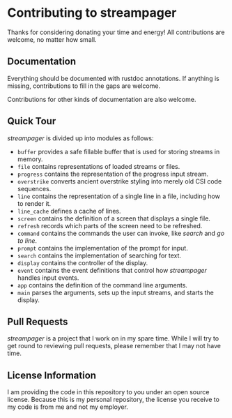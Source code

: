 # Contributing to streampager

Thanks for considering donating your time and energy!  All contributions are welcome, no
matter how small.

## Documentation

Everything should be documented with rustdoc annotations.  If anything is
missing, contributions to fill in the gaps are welcome.

Contributions for other kinds of documentation are also welcome.

## Quick Tour

*streampager* is divided up into modules as follows:

* `buffer` provides a safe fillable buffer that is used for storing streams in memory.
* `file` contains representations of loaded streams or files.
* `progress` contains the representation of the progress input stream.
* `overstrike` converts ancient overstrike styling into merely old CSI code sequences.
* `line` contains the representation of a single line in a file, including how to render it.
* `line_cache` defines a cache of lines.
* `screen` contains the definition of a screen that displays a single file.
* `refresh` records which parts of the screen need to be refreshed.
* `command` contains the commands the user can invoke, like *search* and *go to line*.
* `prompt` contains the implementation of the prompt for input.
* `search` contains the implementation of searching for text.
* `display` contains the controller of the display.
* `event` contains the event definitions that control how *streampager* handles input events.
* `app` contains the definition of the command line arguments.
* `main` parses the arguments, sets up the input streams, and starts the display.

## Pull Requests

*streampager* is a project that I work on in my spare time.  While I will try to get round
to reviewing pull requests, please remember that I may not have time.

## License Information

I am providing the code in this repository to you under an open source license.
Because this is my personal repository, the license you receive to my code is
from me and not my employer.
